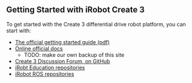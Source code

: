 Getting Started with iRobot Create 3
------------------------------------

To get started with the Create 3 differential drive robot platform, you can start with:

- [The official getting started guide (pdf)](Create3-Welcome-Guide.pdf)
- [Online official docs](https://iroboteducation.github.io/create3_docs/)
  - TODO: make our own backup of this site
- [Create 3 Discussion Forum, on GitHub](https://github.com/iRobotEducation/create3_docs/discussions)
- [iRobt Education repositories](https://github.com/iRobotEducation)
- [iRobot ROS repositories](https://github.com/irobot-ros)
